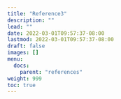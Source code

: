 ```yaml
---
title: "Reference3"
description: ""
lead: ""
date: 2022-03-01T09:57:37-08:00
lastmod: 2022-03-01T09:57:37-08:00
draft: false
images: []
menu:
  docs:
    parent: "references"
weight: 999
toc: true
---
```

